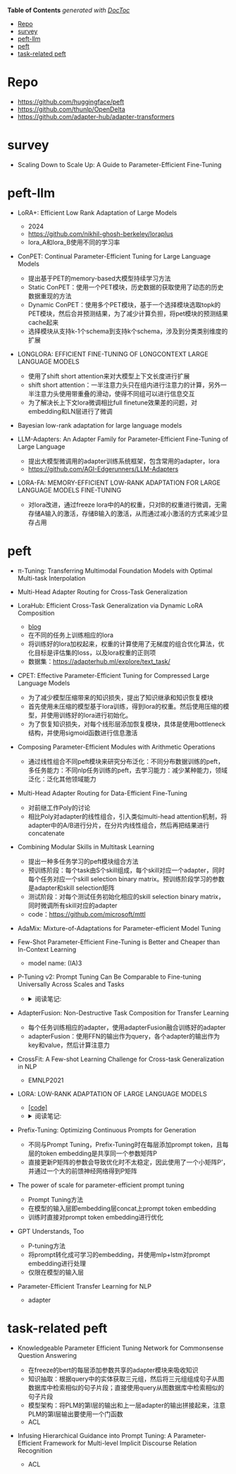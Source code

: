 <!-- START doctoc generated TOC please keep comment here to allow auto update -->
<!-- DON'T EDIT THIS SECTION, INSTEAD RE-RUN doctoc TO UPDATE -->
**Table of Contents**  *generated with [DocToc](https://github.com/thlorenz/doctoc)*

- [Repo](#repo)
- [survey](#survey)
- [peft-llm](#peft-llm)
- [peft](#peft)
- [task-related peft](#task-related-peft)

<!-- END doctoc generated TOC please keep comment here to allow auto update -->



# Repo

- https://github.com/huggingface/peft
- https://github.com/thunlp/OpenDelta
- https://github.com/adapter-hub/adapter-transformers

# survey

- Scaling Down to Scale Up: A Guide to Parameter-Efficient Fine-Tuning


# peft-llm

- LoRA+: Efficient Low Rank Adaptation of Large Models
  - 2024
  - https://github.com/nikhil-ghosh-berkeley/loraplus
  - lora_A和lora_B使用不同的学习率

- ConPET: Continual Parameter-Efficient Tuning for Large Language Models
  - 提出基于PET的memory-based大模型持续学习方法
  - Static ConPET：使用一个PET模块，历史数据的获取使用了动态的历史数据重现的方法
  - Dynamic ConPET：使用多个PET模块，基于一个选择模块选取topk的PET模块，然后合并预测结果，为了减少计算负担，将pet模块的预测结果cache起来
  - 选择模块从支持k-1个schema到支持k个schema，涉及到分类类别维度的扩展

- LONGLORA: EFFICIENT FINE-TUNING OF LONGCONTEXT LARGE LANGUAGE MODELS
  - 使用了shift short attention来对大模型上下文长度进行扩展
  - shift short attention：一半注意力头只在组内进行注意力的计算，另外一半注意力头使用带重叠的滑动，使得不同组可以进行信息交互
  - 为了解决长上下文lora微调相比full finetune效果差的问题，对embedding和LN层进行了微调

- Bayesian low-rank adaptation for large language models

- LLM-Adapters: An Adapter Family for Parameter-Efficient Fine-Tuning of Large Language
  - 提出大模型微调用的adapter训练系统框架，包含常用的adapter，lora
  - https://github.com/AGI-Edgerunners/LLM-Adapters

- LORA-FA: MEMORY-EFFICIENT LOW-RANK ADAPTATION FOR LARGE LANGUAGE MODELS FINE-TUNING
  - 对lora改进，通过freeze lora中的A的权重，只对B的权重进行微调，无需存储A输入的激活，存储B输入的激活，从而通过减小激活的方式来减少显存占用


# peft



- π-Tuning: Transferring Multimodal Foundation Models
with Optimal Multi-task Interpolation

- Multi-Head Adapter Routing for Cross-Task Generalization

- LoraHub: Efficient Cross-Task Generalization via Dynamic LoRA Composition
  - [blog](https://mp.weixin.qq.com/s/QlTxcwdtOt8NizqqBzo6yg)
  - 在不同的任务上训练相应的lora
  - 将训练好的lora加权起来，权重的计算使用了无梯度的组合优化算法，优化目标是评估集的loss，以及lora权重的正则项
  - 数据集：https://adapterhub.ml/explore/text_task/

- CPET: Effective Parameter-Efficient Tuning for Compressed Large Language Models
  - 为了减少模型压缩带来的知识损失，提出了知识继承和知识恢复模块
  - 首先使用未压缩的模型基于lora训练，得到lora的权重。然后使用压缩的模型，并使用训练好的lora进行初始化。
  - 为了恢复知识损失，对每个线形层添加恢复模块，具体是使用bottleneck结构，并使用sigmoid函数进行信息激活

- Composing Parameter-Efficient Modules with Arithmetic Operations
  - 通过线性组合不同peft模块来研究分布泛化：不同分布数据训练的peft，多任务能力：不同nlp任务训练的peft，去学习能力：减少某种能力，领域泛化：泛化其他领域能力



- Multi-Head Adapter Routing for Data-Efficient Fine-Tuning
  - 对前继工作Poly的讨论
  - 相比Poly对adapter的线性组合，引入类似multi-head attention机制，将adapter中的A/B进行分片，在分片内线性组合，然后再把结果进行concatenate

- Combining Modular Skills in Multitask Learning
  - 提出一种多任务学习的peft模块组合方法
  - 预训练阶段：每个task由S个skill组成，每个skill对应一个adapter，同时每个任务对应一个skill selection binary matrix。预训练阶段学习的参数是adapter和skill selection矩阵
  - 测试阶段：对每个测试任务初始化相应的skill selection binary matrix，同时微调所有skill对应的adapter
  - code：https://github.com/microsoft/mttl

- AdaMix: Mixture-of-Adaptations for Parameter-efficient Model Tuning

- Few-Shot Parameter-Efficient Fine-Tuning is Better and Cheaper than In-Context Learning
  - model name: (IA)3

- P-Tuning v2: Prompt Tuning Can Be Comparable to Fine-tuning Universally Across Scales and Tasks
  - <details>
    <summary>阅读笔记: </summary>
    - 相比P-tuning v1只在输入部分添加连续的prompt token，v2在每一层添加prompt token  <br>
    - 做抽取任务时，类似与bert做token分类，直接对每个位置的输出做分类  <br>
    - 探索：
        1）分类任务使用更少的prompt token，抽取任务使用更多的prompt
        2）先使用多任务的方式微调参数，再单个任务微调能有一定的提升
        3）在靠近输出的模型层上添加prompt token，能获得更好的效果  <br>
        4）Deep Prompt Tuning:在每一层添加prompt token,方法是先设定输入的prompt token，使用全连接层为每个token生成每层的k和v向量
    <img src="" align="middle" />
    </details>



- AdapterFusion: Non-Destructive Task Composition for Transfer Learning
  - 每个任务训练相应的adapter，使用adapterFusion融合训练好的adapter
  - adapterFusion：使用FFN的输出作为query，各个adapter的输出作为key和value，然后计算注意力

- CrossFit: A Few-shot Learning Challenge for Cross-task Generalization in NLP
  - EMNLP2021

- LORA: LOW-RANK ADAPTATION OF LARGE LANGUAGE MODELS
  - [[code]](https://github.com/microsoft/LoRA)
  - <details>
    <summary>阅读笔记: </summary>
    - 提出了一种低秩自适应的模型微调方式：freeze整个模型的参数，在每个transformer层注入可训练的秩分解矩阵来适应下游任务  <br>
    - 对self-attention中的q k v以及输出投射层进行了测试，发现在q v上添加lora层与在所有权重上添加效果相同，都取得了最好的效果  <br>
    - 随着rank的提高，模型并没有取得更好的效果，原因是low-rank已经捕获了足够的信息  <br>
    - 低秩矩阵与相应的模型层的权重呈现很强的相关性 <br>
    <img src="./assets/lora.jpg" align="middle" />
    </details>

- Prefix-Tuning: Optimizing Continuous Prompts for Generation
  - 不同与Prompt Tuning，Prefix-Tuning时在每层添加prompt token，且每层的token embedding是共享同一个参数矩阵P
  - 直接更新P矩阵的参数会导致优化时不太稳定，因此使用了一个小矩阵P’，并通过一个大的前馈神经网络得到P矩阵

- The power of scale for parameter-efficient prompt tuning
  - Prompt Tuning方法
  - 在模型的输入层即embedding层concat上prompt token embedding
  - 训练时直接对prompt token embedding进行优化

- GPT Understands, Too
  - P-tuning方法
  - 将prompt转化成可学习的embedding，并使用mlp+lstm对prompt embedding进行处理
  - 仅限在模型的输入层




- Parameter-Efficient Transfer Learning for NLP
  - adapter

# task-related peft


- Knowledgeable Parameter Efficient Tuning Network for Commonsense Question Answering
  - 在freeze的bert的每层添加参数共享的adapter模块来吸收知识
  - 知识抽取：根据query中的实体获取三元组，然后将三元组组成句子从图数据库中检索相似的句子片段；直接使用query从图数据库中检索相似的句子片段
  - 模型架构：将PLM的第l层的输出和上一层adapter的输出拼接起来，注意PLM的第l层输出要使用一个门函数
  - ACL

- Infusing Hierarchical Guidance into Prompt Tuning: A Parameter-Efficient Framework for Multi-level Implicit Discourse Relation Recognition
  - ACL